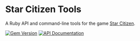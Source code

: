 # Star Citizen Tools

A Ruby API and command-line tools for the game [Star Citizen](https://robertsspaceindustries.com/about-the-game).

[![Gem Version](https://badge.fury.io/rb/starcitizen-tools.svg)](http://badge.fury.io/rb/starcitizen-tools)
[![API Documentation](http://img.shields.io/badge/docs-api-blue.svg)](http://www.rubydoc.info/gems/starcitizen-tools)
